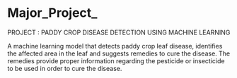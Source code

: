 # Major_Project_

PROJECT : PADDY CROP DISEASE DETECTION USING MACHINE LEARNING 

A machine learning model that detects paddy crop leaf disease, identifies the affected area in the leaf and suggests remedies to cure the disease. The remedies provide proper information regarding the pesticide or insecticide to be used in order to cure the disease.
